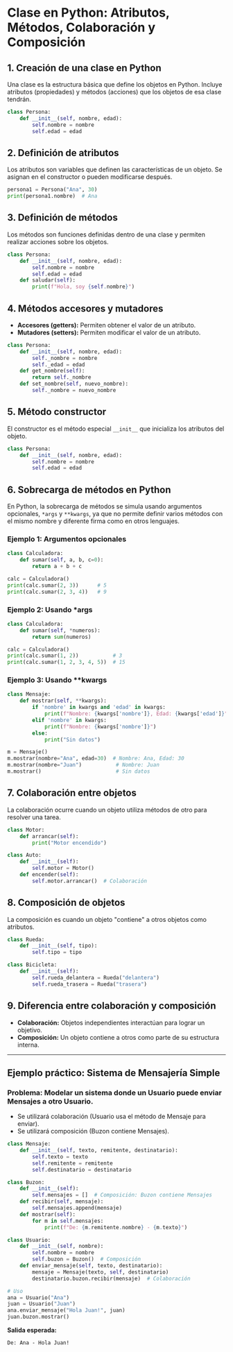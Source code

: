# Clase en Python: Atributos, Métodos, Colaboración y Composición

## 1. Creación de una clase en Python
Una clase es la estructura básica que define los objetos en Python. Incluye atributos (propiedades) y métodos (acciones) que los objetos de esa clase tendrán.

```python
class Persona:
    def __init__(self, nombre, edad):
        self.nombre = nombre
        self.edad = edad
```

## 2. Definición de atributos
Los atributos son variables que definen las características de un objeto. Se asignan en el constructor o pueden modificarse después.

```python
persona1 = Persona("Ana", 30)
print(persona1.nombre)  # Ana
```

## 3. Definición de métodos
Los métodos son funciones definidas dentro de una clase y permiten realizar acciones sobre los objetos.

```python
class Persona:
    def __init__(self, nombre, edad):
        self.nombre = nombre
        self.edad = edad
    def saludar(self):
        print(f"Hola, soy {self.nombre}")
```

## 4. Métodos accesores y mutadores
- **Accesores (getters):** Permiten obtener el valor de un atributo.
- **Mutadores (setters):** Permiten modificar el valor de un atributo.

```python
class Persona:
    def __init__(self, nombre, edad):
        self._nombre = nombre
        self._edad = edad
    def get_nombre(self):
        return self._nombre
    def set_nombre(self, nuevo_nombre):
        self._nombre = nuevo_nombre
```

## 5. Método constructor
El constructor es el método especial `__init__` que inicializa los atributos del objeto.

```python
class Persona:
    def __init__(self, nombre, edad):
        self.nombre = nombre
        self.edad = edad
```


## 6. Sobrecarga de métodos en Python
En Python, la sobrecarga de métodos se simula usando argumentos opcionales, `*args` y `**kwargs`, ya que no permite definir varios métodos con el mismo nombre y diferente firma como en otros lenguajes.

### Ejemplo 1: Argumentos opcionales
```python
class Calculadora:
    def sumar(self, a, b, c=0):
        return a + b + c

calc = Calculadora()
print(calc.sumar(2, 3))      # 5
print(calc.sumar(2, 3, 4))   # 9
```

### Ejemplo 2: Usando *args
```python
class Calculadora:
    def sumar(self, *numeros):
        return sum(numeros)

calc = Calculadora()
print(calc.sumar(1, 2))           # 3
print(calc.sumar(1, 2, 3, 4, 5))  # 15
```

### Ejemplo 3: Usando **kwargs
```python
class Mensaje:
    def mostrar(self, **kwargs):
        if 'nombre' in kwargs and 'edad' in kwargs:
            print(f"Nombre: {kwargs['nombre']}, Edad: {kwargs['edad']}")
        elif 'nombre' in kwargs:
            print(f"Nombre: {kwargs['nombre']}")
        else:
            print("Sin datos")

m = Mensaje()
m.mostrar(nombre="Ana", edad=30)  # Nombre: Ana, Edad: 30
m.mostrar(nombre="Juan")           # Nombre: Juan
m.mostrar()                        # Sin datos
```

## 7. Colaboración entre objetos
La colaboración ocurre cuando un objeto utiliza métodos de otro para resolver una tarea.

```python
class Motor:
    def arrancar(self):
        print("Motor encendido")

class Auto:
    def __init__(self):
        self.motor = Motor()
    def encender(self):
        self.motor.arrancar()  # Colaboración
```

## 8. Composición de objetos
La composición es cuando un objeto "contiene" a otros objetos como atributos.

```python
class Rueda:
    def __init__(self, tipo):
        self.tipo = tipo

class Bicicleta:
    def __init__(self):
        self.rueda_delantera = Rueda("delantera")
        self.rueda_trasera = Rueda("trasera")
```

## 9. Diferencia entre colaboración y composición
- **Colaboración:** Objetos independientes interactúan para lograr un objetivo.
- **Composición:** Un objeto contiene a otros como parte de su estructura interna.

---

## Ejemplo práctico: Sistema de Mensajería Simple

### Problema: Modelar un sistema donde un Usuario puede enviar Mensajes a otro Usuario.

- Se utilizará colaboración (Usuario usa el método de Mensaje para enviar).
- Se utilizará composición (Buzon contiene Mensajes).

```python
class Mensaje:
    def __init__(self, texto, remitente, destinatario):
        self.texto = texto
        self.remitente = remitente
        self.destinatario = destinatario

class Buzon:
    def __init__(self):
        self.mensajes = []  # Composición: Buzon contiene Mensajes
    def recibir(self, mensaje):
        self.mensajes.append(mensaje)
    def mostrar(self):
        for m in self.mensajes:
            print(f"De: {m.remitente.nombre} - {m.texto}")

class Usuario:
    def __init__(self, nombre):
        self.nombre = nombre
        self.buzon = Buzon()  # Composición
    def enviar_mensaje(self, texto, destinatario):
        mensaje = Mensaje(texto, self, destinatario)
        destinatario.buzon.recibir(mensaje)  # Colaboración

# Uso
ana = Usuario("Ana")
juan = Usuario("Juan")
ana.enviar_mensaje("Hola Juan!", juan)
juan.buzon.mostrar()
```

**Salida esperada:**
```
De: Ana - Hola Juan!
```
